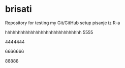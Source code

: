 # brisati
Repository for testing my Git/GitHub setup
pisanje iz R-a

hhhhhhhhhhhhhhhhhhhhhhhhhhhhhh
5555

4444444


6666666


88888

